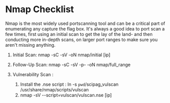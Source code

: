 # Nmap Checklist

Nmap is the most widely used portscanning tool and can be a critical part of enumerating any capture the flag box. It's always
a good idea to port scan a few times, first using an initial scan to get the lay of the land- and then conducting more in-depth
scans, on larger port ranges to make sure you aren't missing anything. 

1. Initial Scan: nmap -sC -sV -oN nmap/initial [ip]

2. Follow-Up Scan: nmap -sC -sV -p- -oN nmap/full_range 

3. Vulnerability Scan :

	1. Install the .nse script : ln -s `pwd`/scipag_vulscan /usr/share/nmap/scripts/vulscan
	2. nmap -sV --script=vulscan/vulscan.nse [ip]

